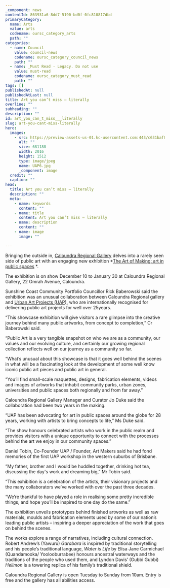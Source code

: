 ```yaml
---
_component: news
contentId: 863931a6-8dd7-5190-bd0f-0fc810817dbd
primaryCategory:
  name: Arts
  value: arts
  codename: oursc_category_arts
  path: ""
categories:
  - name: Council
    value: council-news
    codename: oursc_category_council_news
    path: ""
  - name: _Must Read - Legacy. Do not use
    value: must-read
    codename: oursc_category_must_read
    path: ""
tags: []
publishedAt: null
publishedAtLast: null
title: Art you can’t miss – literally
overline: ""
subheading: ""
description: ""
id: art_you_can_t_miss___literally
slug: art-you-cant-miss-literally
hero:
  images:
    - src: https://preview-assets-us-01.kc-usercontent.com:443/c631baf8-1b46-001f-580c-d0001b68b4a8/617c2fac-13a3-4a94-9b52-ee95fd58fb52/UAP6.jpg
      alt: ""
      size: 681188
      width: 2016
      height: 1512
      type: image/jpeg
      name: UAP6.jpg
      _component: image
  credit: ""
  caption: ""
head:
  title: Art you can’t miss – literally
  description: ""
  meta:
    - name: keywords
      content: ""
    - name: title
      content: Art you can’t miss – literally
    - name: description
      content: ""
    - name: image
      image: ""

---
```

Bringing the outside in, [Caloundra Regional Gallery](/Users/pm031/AppData/Local/Microsoft/Windows/INetCache/Content.Outlook/CGI04MS5/gallery.sunshinecoast.qld.gov.au)
&#x20;delves into a rarely seen side of public art with an engaging new exhibition *[The Art of Making: art in public spaces](https://gallery.sunshinecoast.qld.gov.au/Exhibitions/Art-of-Making)
*.

The exhibition is on show December 10 to January 30 at Caloundra Regional Gallery, 22 Omrah Avenue, Caloundra.

Sunshine Coast Community Portfolio Councillor Rick Baberowski said the exhibition was an unusual collaboration between Caloundra Regional gallery and [Urban Art Projects (UAP),](https://www.uapcompany.com/)
who are internationally recognised for delivering public art projects for well over 25years.

“This showcase exhibition will give visitors a rare glimpse into the creative journey behind many public artworks, from concept to completion,” Cr Baberowski said.

“Public Art is a very tangible snapshot on who we are as a community, our values and our evolving culture, and certainly our growing regional collection reflects well on our journey as a community so far.

“What’s unusual about this showcase is that it goes well behind the scenes in what will be a fascinating look at the development of some well know iconic public art pieces and public art in general.

“You’ll find small-scale maquettes, designs, fabrication elements, videos and images of artworks that inhabit community parks, urban zones, universities and public spaces both regionally and from far away.”

Caloundra Regional Gallery Manager and Curator Jo Duke said the collaboration had been two years in the making.

“UAP has been advocating for art in public spaces around the globe for 28 years, working with artists to bring concepts to life,” Ms Duke said.

“The show honours celebrated artists who work in the public realm and provides visitors with a unique opportunity to connect with the processes behind the art we enjoy in our community spaces.”

Daniel Tobin, Co-Founder UAP / Founder, Art Makers said he had fond memories of the first UAP workshop in the western suburbs of Brisbane.

“My father, brother and I would be huddled together, drinking hot tea, discussing the day's work and dreaming big,” Mr Tobin said.

“This exhibition is a celebration of the artists, their visionary projects and the many collaborators we’ve worked with over the past three decades.

“We’re thankful to have played a role in realising some pretty incredible things, and hope you’ll be inspired to one day do the same.”

The exhibition unveils prototypes behind finished artworks as well as raw materials, moulds and fabrication elements used by some of our nation’s leading public artists – inspiring a deeper appreciation of the work that goes on behind the scenes.

The works explore a range of narratives, including cultural connection. Robert Andrew’s (Yawuru) *Garabara* is inspired by traditional storytelling and his people’s traditional language, *Water is Life* by Elisa Jane Carmichael (Quandamooka/ Yoolooburrabee) honours ancestral waterways and the traditions of the people who used them, and Lyndon Davis’ (Gubbi Gubbi) *Helimon* is a towering replica of his family’s traditional shield.

Caloundra Regional Gallery is open Tuesday to Sunday from 10am. Entry is free and the gallery has all abilities access.
